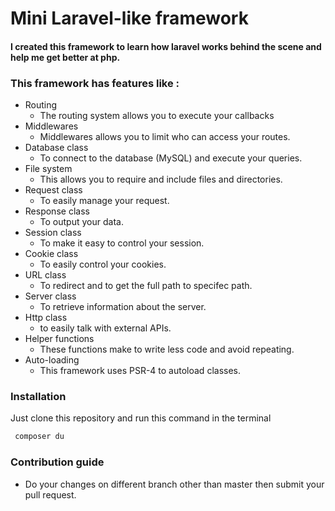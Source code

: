# Mini Laravel-like framework

#### I created this framework to learn how laravel works behind the scene and help me get better at php.

### This framework has features like :
- Routing
    - The routing system allows you to execute your callbacks
- Middlewares
    - Middlewares allows you to limit who can access your routes.
- Database class
    - To connect to the database (MySQL) and execute your queries.
- File system 
    - This allows you to require and include files and directories.
- Request class
    - To easily manage your request.
- Response class
    - To output your data.
- Session class 
    - To make it easy to control your session.
- Cookie class 
    - To easily control your cookies.
- URL class 
    - To redirect and to get the full path to specifec path.
- Server class 
    - To retrieve information about the server.
- Http class
    - to easily talk with external APIs.
- Helper functions
    - These functions make to write less code and avoid repeating.
- Auto-loading
    - This framework uses PSR-4 to autoload classes.

### Installation
Just clone this repository and run this command in the terminal
```bash
 composer du
 ```

 ### Contribution guide
 - Do your changes on different branch other than master then submit your pull request.
